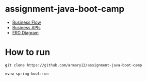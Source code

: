 # assignment-java-boot-camp

- [Business Flow](https://github.com/armary12/assignment-java-boot-camp/wiki#flow-%E0%B8%81%E0%B8%B2%E0%B8%A3%E0%B8%97%E0%B8%B3%E0%B8%87%E0%B8%B2%E0%B8%99%E0%B8%82%E0%B8%AD%E0%B8%87%E0%B8%A3%E0%B8%B0%E0%B8%9A%E0%B8%9A)
- [Business APIs](https://github.com/armary12/assignment-java-boot-camp/wiki/Business-APIs)
- [ERD Diagram](https://github.com/armary12/assignment-java-boot-camp/blob/develop/database/ERD.pdf)

# How to run

```
git clone https://github.com/armary12/assignment-java-boot-camp

mvnw spring-boot:run  
```
